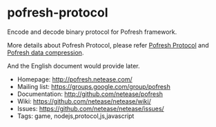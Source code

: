 # pofresh-protocol

Encode and decode binary protocol for Pofresh framework.

More details about Pofresh Protocol, please refer
[Pofresh Protocol](https://github.com/pofresh/pofresh/wiki/Pofresh-%E5%8D%8F%E8%AE%AE)
and
[Pofresh data compression](https://github.com/pofresh/pofresh/wiki/Pofresh-%E6%95%B0%E6%8D%AE%E5%8E%8B%E7%BC%A9%E5%8D%8F%E8%AE%AE).

And the English document would provide later.

 * Homepage: <http://pofresh.netease.com/>
 * Mailing list: <https://groups.google.com/group/pofresh>
 * Documentation: <http://github.com/netease/pofresh>
 * Wiki: <https://github.com/netease/netease/wiki/>
 * Issues: <https://github.com/netease/netease/issues/>
 * Tags: game, nodejs,protocol,js,javascript

